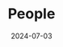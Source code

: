 ---
title: People
date: 2024-07-03
type: landing
sections:
  - block: markdown
    content:
      title: The Team
      text: |
        <link rel="stylesheet" href="https://cdnjs.cloudflare.com/ajax/libs/font-awesome/5.15.3/css/all.min.css">
        <style>
          .container {
            display: flex;
            flex-wrap: wrap;
            gap: 20px;
            justify-content: flex-start;
          }
          .person {
            flex: 1 1 calc(20% - 20px);
            max-width: calc(20% - 20px);
            display: flex;
            flex-direction: column;
            align-items: center;
            text-align: center;
            margin-bottom: 20px;
          }
          .person img {
            width: 150px;
            height: 150px;
            object-fit: cover;
            border-radius: 50%;
            margin-bottom: 10px;
          }
          .person p {
            margin: 0;
          }
          .person .name {
            font-size: 14px;
          }
          .person .details {
            font-size: 12px;
          }
          .person .email, .person .scholar {
            display: flex;
            align-items: center;
            justify-content: center;
            margin-top: 5px;
            cursor: pointer;
          }
          .person .email .fa-envelope, .person .scholar .fa-graduation-cap {
            margin-right: 5px;
          }
          .person .email span, .person .scholar span {
            display: none;
            font-size: 12px;
          }
          .person .email:hover span, .person .scholar:hover span {
            display: inline;
          }
          @media (max-width: 1200px) {
            .person {
              flex: 1 1 calc(25% - 20px);
              max-width: calc(25% - 20px);
            }
          }
          @media (max-width: 992px) {
            .person {
              flex: 1 1 calc(33.33% - 20px);
              max-width: calc(33.33% - 20px);
            }
          }
          @media (max-width: 768px) {
            .person {
              flex: 1 1 calc(50% - 20px);
              max-width: calc(50% - 20px);
            }
          }
          @media (max-width: 576px) {
            .person {
              flex: 1 1 100%;
              max-width: 100%;
            }
          }
        </style>
        <script>
          function copyToClipboard(email) {
            navigator.clipboard.writeText(email).then(function() {
              alert('Email copied to clipboard: ' + email);
            }, function(err) {
              console.error('Could not copy text: ', err);
            });
          }
        </script>

        <div class="group-photo">
          <img src="/images/红林花海2024.9.18.jpg" alt="Group Photo 2">
        </div>

        ---

        ## Principle Investigator

        <div class="container">
          <div class="person">
            <img src="Xu/avatar.jpg" alt="Shidang Xu 许适当">
            <p class="name">Shidang Xu 许适当</p>
            <p class="details">Professor in Biomedical Engineering</p>
            <div class="email" onclick="copyToClipboard('xusd@scut.edu.cn')">
              <i class="fas fa-envelope"></i><span>xusd@scut.edu.cn</span>
            </div>
            <div class="scholar" onclick="window.open('https://scholar.google.com/citations?user=HiGQESUAAAAJ&hl=zh-CN&oi=ao')">
              <i class="fas fa-graduation-cap"></i><span>Google Scholar</span>
            </div>
          </div>
        </div>

        ---

        ## Graduate Students

        <div class="container">
          <div class="person">
            <img src="Bin/avatar.jpg" alt="Bin Xu">
            <p class="name">Bin Xu 许膑</p>
            <p class="details">23 PhD Student in Biomedical Engineering</p>
            <div class="email" onclick="copyToClipboard('mailto:bun_hui@126.com')">
              <i class="fas fa-envelope"></i><span>mailto:bun_hui@126.com</span>
            </div>
          </div>
          <div class="person">
            <img src="NB/avatar.jpg" alt="Graduate Student">
            <p class="name">Bo Niu 牛博</p>
            <p class="details">24 Master’s Student in Pharmacy</p>
            <div class="email" onclick="copyToClipboard('niubo7645@gmail.com')">
              <i class="fas fa-envelope"></i><span>niubo7645@gmail.com</span>
            </div>
          </div>
          <div class="person">
            <img src="CC/avatar.jpg" alt="Graduate Student">
            <p class="name">Chenchen Li 李晨晨</p>
            <p class="details">23 PhD Student in Biomedical Engineering</p>
            <div class="email" onclick="copyToClipboard('mailto:lcc1430880822@163.com')">
              <i class="fas fa-envelope"></i><span>mailto:lcc1430880822@163.com</span>
            </div>
          </div>
          <div class="person">
            <img src="JD/avatar.jpg" alt="Graduate Student">
            <p class="name">Jinda Yan 闫缙达</p>
            <p class="details">24 PhD Student in Materials and Chemical Engineering</p>
            <div class="email" onclick="copyToClipboard('jdyan09@163.com')">
              <i class="fas fa-envelope"></i><span>jdyan09@163.com</span>
            </div>
          </div>
          <div class="person">
            <img src="JC/avatar.jpg" alt="Graduate Student">
            <p class="name">Jingcheng Mo 莫景丞</p>
            <p class="details">24 Master’s Student in Pharmacy</p>
            <div class="email" onclick="copyToClipboard('jingchengmo@foxmail.com')">
              <i class="fas fa-envelope"></i><span>jingchengmo@foxmail.com</span>
            </div>
          </div>
          <div class="person">
            <img src="OY/avatar.jpg" alt="Graduate Student">
            <p class="name">Junchi Ouyang 欧阳骏驰</p>
            <p class="details">24 Master’s Student in Biomedical Engineering</p>
            <div class="email" onclick="copyToClipboard('oyjc_scut@126.com')">
              <i class="fas fa-envelope"></i><span>oyjc_scut@126.com</span>
            </div>
          </div>
          <div class="person">
            <img src="LP/avatar.jpg" alt="Graduate Student">
            <p class="name">Lipeng Luo 罗丽鹏</p>
            <p class="details">24 Master’s Student in Biomedical Engineering</p>
            <div class="email" onclick="copyToClipboard('llp_scut@126.com')">
              <i class="fas fa-envelope"></i><span>llp_scut@126.com</span>
            </div>
          </div>
          <div class="person">
            <img src="MT/avatar.jpg" alt="Graduate Student">
            <p class="name">Meitang Peng 彭美堂</p>
            <p class="details">23 Master’s Student in Biomedical Engineering</p>
            <div class="email" onclick="copyToClipboard('mailto:meitangpeng@gmail.com')">
              <i class="fas fa-envelope"></i><span>mailto:meitangpeng@gmail.com</span>
            </div>
          </div>
          <div class="person">
            <img src="SC/avatar.jpg" alt="Graduate Student">
            <p class="name">Shicheng Lang 稂世成</p>
            <p class="details">24 PhD Student in Biomedical Engineering</p>
            <div class="email" onclick="copyToClipboard('920815351@qq.com')">
              <i class="fas fa-envelope"></i><span>mailto:920815351@qq.com</span>
            </div>
          </div>
                    <div class="person">
            <img src="YF/avatar.jpg" alt="Graduate Student">
            <p class="name">Shicheng Lang 韩逸飞</p>
            <p class="details">25 Master's Student in Biomedical Engineering</p>
            <div class="email" onclick="copyToClipboard('2784331517@qq.com')">
              <i class="fas fa-envelope"></i><span>mailto:2784331517@qq.com</span>
            </div>
          </div>
          <div class="person">
            <img src="YH/avatar.jpg" alt="Graduate Student">
            <p class="name">Yinghao Liu 刘英豪</p>
            <p class="details">23 Master’s Student in Chemistry</p>
            <div class="email" onclick="copyToClipboard('mailto:Yinghao612@gmail.com')">
              <i class="fas fa-envelope"></i><span>mailto:Yinghao612@gmail.com</span>
            </div>
          </div>
          <div class="person">
            <img src="YJ/avatar.jpg" alt="Graduate Student">
            <p class="name">Yujian Liu 刘宇健</p>
            <p class="details">23 Master’s Student in Biomedical Engineering</p>
            <div class="email" onclick="copyToClipboard('mailto:liuyujian0408@gmail.com')">
              <i class="fas fa-envelope"></i><span>mailto:liuyujian0408@gmail.com</span>
            </div>
          </div>
        </div>

        ---
      
        ## Undergraduate Students

        <table style="width:100%; border-collapse: collapse; border: none;">
          <tr>
            <td style="width: 20%; padding: 8px; vertical-align: middle;">Ruoqi Chen</td>
            <td style="width: 35%; padding: 8px; vertical-align: middle;">Biomedical Engineering at SCUT (2021)</td>
            <td style="width: 45%; padding: 8px; vertical-align: middle;"></td>
          </tr>
          <tr>
            <td style="width: 20%; padding: 8px; vertical-align: middle;">Xinjie Shen</td>
            <td style="width: 35%; padding: 8px; vertical-align: middle;">Artificial Intelligence at SCUT (2021)</td>
            <td style="width: 45%; padding: 8px; vertical-align: middle;"></td>
          </tr>
          <tr>
            <td style="width: 20%; padding: 8px; vertical-align: middle;">Qingquan Wang</td>
            <td style="width: 35%; padding: 8px; vertical-align: middle;">Biomedical Engineering at SCUT (2022)</td>
            <td style="width: 45%; padding: 8px; vertical-align: middle;"></td>
          </tr>
          <tr>
            <td style="width: 20%; padding: 8px; vertical-align: middle;">Yutong Wang</td>
            <td style="width: 35%; padding: 8px; vertical-align: middle;">Biomedical Engineering at SCUT (2022)</td>
            <td style="width: 45%; padding: 8px; vertical-align: middle;"></td>
          </tr>
          <tr>
            <td style="width: 20%; padding: 8px; vertical-align: middle;">Yuechuan Lin</td>
            <td style="width: 35%; padding: 8px; vertical-align: middle;">Biomedical Engineering at SCUT (2023)</td>
            <td style="width: 45%; padding: 8px; vertical-align: middle;"></td>
          </tr>
        </table>

        ---

        ## Alumni

        <table style="width:100%; border-collapse: collapse; border: none;">
          <tr>
            <td style="width: 20%; padding: 8px; vertical-align: middle;">Lu Qiu</td>
            <td style="width: 35%; padding: 8px; vertical-align: middle;">Biomedical Engineering at SCUT (2019-2023)</td>
            <td style="width: 45%; padding: 8px; vertical-align: middle;">Master of Biostatistics, Columbia University (2023)</td>
          </tr>
          <tr>
            <td style="width: 20%; padding: 8px; vertical-align: middle;">Yunlong Zhu</td>
            <td style="width: 35%; padding: 8px; vertical-align: middle;">Biomedical Engineering at SCUT (2019-2023)</td>
            <td style="width: 45%; padding: 8px; vertical-align: middle;">Master of science and engineering, Johns Hopkins University (2023)</td>
          </tr>
          <tr>
            <td style="width: 20%; padding: 8px; vertical-align: middle;">Ying Chen</td>
            <td style="width: 35%; padding: 8px; vertical-align: middle;">Biomedical Engineering at SCUT (2019-2023)</td>
            <td style="width: 45%; padding: 8px; vertical-align: middle;">Master of Biomedical engineering, University of Electronic Science and Technology of China (2023)</td>
          </tr>
          <tr>
            <td style="width: 20%; padding: 8px; vertical-align: middle;">Ranxuan Zhang</td>
            <td style="width: 35%; padding: 8px; vertical-align: middle;">Biomedical Engineering at SCUT (2019-2023)</td>
            <td style="width: 45%; padding: 8px; vertical-align: middle;">Master of Biomedical engineering, Chalmers University of Technology (2023)</td>
          </tr>
          <tr>
            <td style="width: 20%; padding: 8px; vertical-align: middle;">Yuan Chen</td>
            <td style="width: 35%; padding: 8px; vertical-align: middle;">Biomedical Engineering at SCUT (2020-2024)</td>
            <td style="width: 45%; padding: 8px; vertical-align: middle;">PhD in Chemistry, Nanyang Technological University (2024)</td>
          </tr>
          <tr>
            <td style="width: 20%; padding: 8px; vertical-align: middle;">Fangxi Lian</td>
            <td style="width: 35%; padding: 8px; vertical-align: middle;">Biomedical Engineering at SCUT (2020-2024)</td>
            <td style="width: 45%; padding: 8px; vertical-align: middle;">Working at Lubangdi International Logistics Service Co.Ltd (2024)</td>
          </tr>
          <tr>
            <td style="width: 20%; padding: 8px; vertical-align: middle;">Zihuang Lu</td>
            <td style="width: 35%; padding: 8px; vertical-align: middle;">Biomedical Engineering at SCUT (2020-2024)</td>
            <td style="width: 45%; padding: 8px; vertical-align: middle;">Master of Bioinformatics, University of Science and Technology of China (2024)</td>
          </tr>
          <tr>
            <td style="width: 20%; padding: 8px; vertical-align: middle;">Ruoxuan Wu</td>
            <td style="width: 35%; padding: 8px; vertical-align: middle;">Biomedical Engineering at SCUT (2020-2024)</td>
            <td style="width: 45%; padding: 8px; vertical-align: middle;">PhD in Biomedical engineering, University of Texas, Southwestern Medical Center at Dallas (2024)</td>
          </tr>
          <tr>
            <td style="width: 20%; padding: 8px; vertical-align: middle;">Mingyu Lin</td>
            <td style="width: 35%; padding: 8px; vertical-align: middle;">Biomedical Engineering at SCUT (2020-2024)</td>
            <td style="width: 45%; padding: 8px; vertical-align: middle;">Master in Biomedical Engineering, National University of Singapore (2024)</td>
          </tr>
        </table>

        ---
        <div class="group-photo">
          <img src="/images/课题组合照.jpg" alt="Group Photo 1">
        </div> 
---